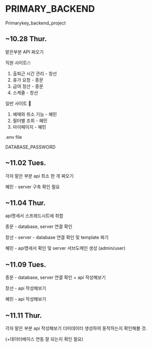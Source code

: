 # PRIMARY_BACKEND

Primarykey_backend_project

## ~10.28 Thur.

맡은부분 API 짜오기

직원 사이트⏱

1. 출퇴근 시간 관리 - 창선
2. 휴가 요청 - 종문
3. 급여 정산 - 종문
4. 스케줄 - 창선

일반 사이트 🍿

1. 예매와 취소 기능 - 혜민
2. 필터별 조회 - 혜민
3. 마이페이지 - 혜민

.env file

DATABASE_PASSWORD

## ~11.02 Tues.

각자 맡은 부분 api 최소 한 개 짜오기

혜민 - server 구축 확인 필요


## ~11.04 Thur.

api명세서 스프레드시트에 취합

종문 - database, server 연결 확인

창선 - server - database 연결 확인 및 template 짜기

혜민 - api명세서 확인 및 server 서브도메인 생성 (admin/user)


## ~11.09 Tues.

종문 - database, server 연결 확인 + api 작성해보기

창선 - api 작성해보기

혜민 - api 작성해보기



## ~11.11 Thur.

 각자 맡은 부분 api 작성해보기
 더미데이터 생성하여 동작하는지 확인해볼 것.
 
 (+데이터베이스 연동 잘 되는지 확인 필요)
